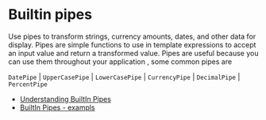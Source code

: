 # Builtin pipes

Use pipes to transform strings, currency amounts, dates, and other data for display. Pipes are simple functions to use in template expressions to accept an input value and return a transformed value. Pipes are useful because you can use them throughout your application , some common pipes are 

`DatePipe` | `UpperCasePipe` | `LowerCasePipe` | `CurrencyPipe` | `DecimalPipe` | `PercentPipe`


- [Understanding BuiltIn Pipes](https://angular.io/guide/pipes)
- [BuiltIn Pipes - exampls](https://codecraft.tv/courses/angular/pipes/built-in-pipes/)